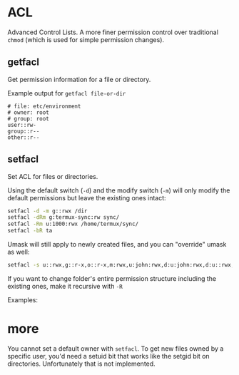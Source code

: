 # ACL

Advanced Control Lists. A more finer permission control over traditional `chmod` (which is used for simple permission changes).

## getfacl
Get permission information for a file or directory.

Example output for `getfacl file-or-dir`
```
# file: etc/environment
# owner: root
# group: root
user::rw-
group::r--
other::r--
```


## setfacl

Set ACL for files or directories.

Using the default switch (`-d`) and the modify switch (`-m`) will only modify the default permissions but leave the existing ones intact:

```bash
setfacl -d -m g::rwx /dir
setfacl -dRm g:termux-sync:rw sync/
setfacl -Rm u:1000:rwx /home/termux/sync/
setfacl -bR ta
```

Umask will still apply to newly created files, and you can "override" umask as well:
```bash
setfacl -s u::rwx,g::r-x,o::r-x,m:rwx,u:john:rwx,d:u:john:rwx,d:u::rwx,d:g::r-x,d:o::r-x,d:m:rwx /home/john/public_html
```

If you want to change folder's entire permission structure including the existing ones, make it recursive with `-R`

Examples:



# more
You cannot set a default owner with `setfacl`. To get new files owned by a specific user, you'd need a setuid bit that works like the setgid bit on directories. Unfortunately that is not implemented.
